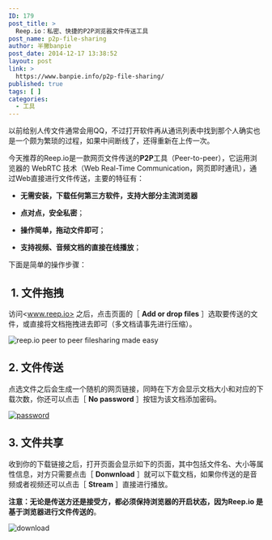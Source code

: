 ```yaml
---
ID: 179
post_title: >
  Reep.io：私密、快捷的P2P浏览器文件传送工具
post_name: p2p-file-sharing
author: 半撇banpie
post_date: 2014-12-17 13:38:52
layout: post
link: >
  https://www.banpie.info/p2p-file-sharing/
published: true
tags: [ ]
categories:
  - 工具
---
```

以前给别人传文件通常会用QQ，不过打开软件再从通讯列表中找到那个人确实也是一个颇为繁琐的过程，如果中间断线了，还得重新在上传一次。

今天推荐的Reep.io是一款网页文件传送的**P2P**工具（Peer-to-peer），它运用浏览器的 WebRTC 技术（Web Real-Time Communication，网页即时通讯），通过Web直接进行文件传送，主要的特征有：

*   **无需安装，下载任何第三方软件，支持大部分主流浏览器**

*   **点对点，安全私密**；

*   **操作简单，拖动文件即可**；

*   **支持视频、音频文档的直接在线播放**；

下面是简单的操作步骤：

##  1. 文件拖拽

访问<www.reep.io> 之后，点击页面的［ **Add or drop files** ］选取要传送的文件，或直接将文档拖拽进去即可（多文档请事先进行压缩）。

![reep.io   peer to peer filesharing made easy][1]

## 2\. 文件传送

点选文件之后会生成一个随机的网页链接，同時在下方会显示文档大小和对应的下载次数，你还可以点击［ **No password** ］按钮为该文档添加密码。

[![password][2]][3]

## 3\. 文件共享

收到你的下载链接之后，打开页面会显示如下的页面，其中包括文件名、大小等属性信息，对方只需要点击［ **Donwnload** ］就可以下载文档，如果你传送的是音频或者视频还可以点击［ **Stream** ］直接进行播放。

**注意：无论是传送方还是接受方，都必须保持浏览器的开启状态，因为Reep.io 是基于浏览器进行文件传送的**。

![download][4]

 [1]: http://www.banpie.info/wp-content/uploads/2018/11/reep.io-peer-to-peer-filesharing-made-easy-600x350.png
 [2]: http://7arnhx.com1.z0.glb.clouddn.com/wp-content/uploads/2015/01/password-600x259.png
 [3]: http://7arnhx.com1.z0.glb.clouddn.com/wp-content/uploads/2015/01/password.png
 [4]: http://7arnhx.com1.z0.glb.clouddn.com/wp-content/uploads/2015/01/download-600x286.png
<!--stackedit_data:
eyJoaXN0b3J5IjpbLTc3MzcxODg1M119
-->